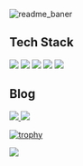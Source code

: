 ![readme_baner](https://img1.daumcdn.net/thumb/R1280x0/?scode=mtistory2&fname=https%3A%2F%2Fblog.kakaocdn.net%2Fdn%2FvPjtm%2FbtrnPCw0qfk%2F4DMz8dwIfFgcR0fWfhzW1k%2Fimg.png)

## **Tech Stack**
<p>
<img src="https://img.shields.io/badge/Android-3DDC84?style=flat-square&logo=Android&logoColor=white"/>
<img src="https://img.shields.io/badge/Kotlin-0095D5?style=flat-square&logo=Kotlin&logoColor=white"/>
<img src="https://img.shields.io/badge/C++-00599C?style=flat-square&logo=C%2B%2B&logoColor=white"/>
<img src="https://img.shields.io/badge/Python-3766AB?style=flat-square&logo=Python&logoColor=white"/>
<img src="https://img.shields.io/badge/HTML5-E34F26?style=flat-square&logo=HTML5&logoColor=white"/>
 </p>

## Blog
<p>
 <a href="https://velog.io/@rhkswls98"><img src="https://img.shields.io/badge/Tech%20Blog-11B48A?style=flat-square&logo=Vimeo&logoColor=white&link=https://velog.io/@rhkswls98"/>
<a href="https://www.instagram.com/kwandong_2/"><img src="https://img.shields.io/badge/Instagram-E4405F?style=flat-square&logo=Instagram&logoColor=white&link=https://www.instagram.com/kwandong_2/"/></a>
</p>

[![trophy](https://github-profile-trophy.vercel.app/?username=HanKwanJin&theme=chalk&row=1&column=1&margin-w=5)](https://github.com/ryo-ma/github-profile-trophy)
  
<a href="https://hits.seeyoufarm.com"><img src="https://hits.seeyoufarm.com/api/count/incr/badge.svg?url=https%3A%2F%2Fgithub.com%2FHanKwanJin&count_bg=%237c97c2&title_bg=%2386757E&icon=github.svg&icon_color=%23ffffff&title=hits&edge_flat=true"/></a>
